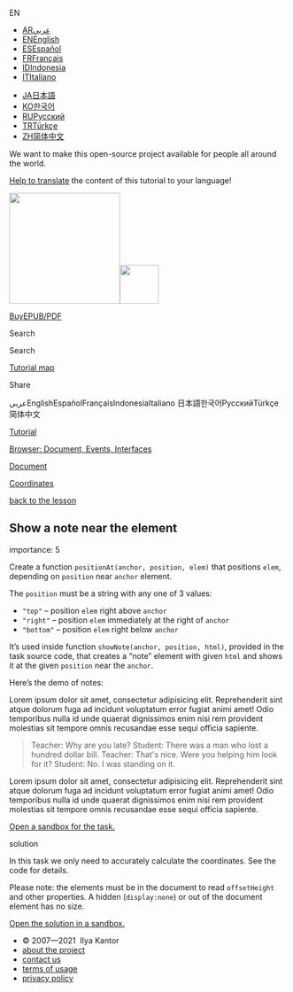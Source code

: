 EN

- <a href="https://ar.javascript.info/task/position-at" class="supported-langs__link"><span class="supported-langs__brief">AR</span><span class="supported-langs__title">عربي</span></a>
- <a href="https://javascript.info/task/position-at" class="supported-langs__link"><span class="supported-langs__brief">EN</span><span class="supported-langs__title">English</span></a>
- <a href="https://es.javascript.info/task/position-at" class="supported-langs__link"><span class="supported-langs__brief">ES</span><span class="supported-langs__title">Español</span></a>
- <a href="https://fr.javascript.info/task/position-at" class="supported-langs__link"><span class="supported-langs__brief">FR</span><span class="supported-langs__title">Français</span></a>
- <a href="https://id.javascript.info/" class="supported-langs__link"><span class="supported-langs__brief">ID</span><span class="supported-langs__title">Indonesia</span></a>
- <a href="https://it.javascript.info/task/position-at" class="supported-langs__link"><span class="supported-langs__brief">IT</span><span class="supported-langs__title">Italiano</span></a>

<!-- -->

- <a href="https://ja.javascript.info/task/position-at" class="supported-langs__link"><span class="supported-langs__brief">JA</span><span class="supported-langs__title">日本語</span></a>
- <a href="https://ko.javascript.info/" class="supported-langs__link"><span class="supported-langs__brief">KO</span><span class="supported-langs__title">한국어</span></a>
- <a href="https://learn.javascript.ru/task/position-at" class="supported-langs__link"><span class="supported-langs__brief">RU</span><span class="supported-langs__title">Русский</span></a>
- <a href="https://tr.javascript.info/task/position-at" class="supported-langs__link"><span class="supported-langs__brief">TR</span><span class="supported-langs__title">Türkçe</span></a>
- <a href="https://zh.javascript.info/task/position-at" class="supported-langs__link"><span class="supported-langs__brief">ZH</span><span class="supported-langs__title">简体中文</span></a>

We want to make this open-source project available for people all around the world.

[Help to translate](https://javascript.info/translate) the content of this tutorial to your language!

<a href="/" class="sitetoolbar__link sitetoolbar__link_logo"><img src="/img/sitetoolbar__logo_en.svg" class="sitetoolbar__logo sitetoolbar__logo_normal" role="presentation" width="200" /><img src="/img/sitetoolbar__logo_small_en.svg" class="sitetoolbar__logo sitetoolbar__logo_small" role="presentation" width="70" /></a>

<a href="/ebook" class="buy-book-button"><span class="buy-book-button__extra-text">Buy</span>EPUB/PDF</a>

Search

Search

<a href="/tutorial/map" class="map"><span class="map__text">Tutorial map</span></a>

<span class="share-icons__title">Share</span><a href="https://twitter.com/share?url=https%3A%2F%2Fjavascript.info%2Ftask%2Fposition-at" class="share share_tw"></a><a href="https://www.facebook.com/sharer/sharer.php?s=100&amp;p%5Burl%5D=https%3A%2F%2Fjavascript.info%2Ftask%2Fposition-at" class="share share_fb"></a>

عربيEnglishEspañolFrançaisIndonesiaItaliano 日本語한국어РусскийTürkçe 简体中文

<a href="/" class="breadcrumbs__link"><span class="breadcrumbs__hidden-text">Tutorial</span></a>

<a href="/ui" class="breadcrumbs__link"><span>Browser: Document, Events, Interfaces</span></a>

<a href="/document" class="breadcrumbs__link"><span>Document</span></a>

<a href="/coordinates" class="breadcrumbs__link"><span>Coordinates</span></a>

<a href="/coordinates" class="task-single__back"><span>back to the lesson</span></a>

## Show a note near the element

<span class="task__importance" title="How important is the task, from 1 to 5">importance: 5</span>

Create a function `positionAt(anchor, position, elem)` that positions `elem`, depending on `position` near `anchor` element.

The `position` must be a string with any one of 3 values:

- `"top"` – position `elem` right above `anchor`
- `"right"` – position `elem` immediately at the right of `anchor`
- `"bottom"` – position `elem` right below `anchor`

It’s used inside function `showNote(anchor, position, html)`, provided in the task source code, that creates a “note” element with given `html` and shows it at the given `position` near the `anchor`.

Here’s the demo of notes:

<a href="https://en.js.cx/task/position-at/solution/" class="toolbar__button toolbar__button_external" title="open in new window"></a>

Lorem ipsum dolor sit amet, consectetur adipisicing elit. Reprehenderit sint atque dolorum fuga ad incidunt voluptatum error fugiat animi amet! Odio temporibus nulla id unde quaerat dignissimos enim nisi rem provident molestias sit tempore omnis recusandae esse sequi officia sapiente.

> Teacher: Why are you late? Student: There was a man who lost a hundred dollar bill. Teacher: That's nice. Were you helping him look for it? Student: No. I was standing on it.

Lorem ipsum dolor sit amet, consectetur adipisicing elit. Reprehenderit sint atque dolorum fuga ad incidunt voluptatum error fugiat animi amet! Odio temporibus nulla id unde quaerat dignissimos enim nisi rem provident molestias sit tempore omnis recusandae esse sequi officia sapiente.

[Open a sandbox for the task.](https://plnkr.co/edit/nwn7WjPXNeRuuTg8?p=preview)

solution

In this task we only need to accurately calculate the coordinates. See the code for details.

Please note: the elements must be in the document to read `offsetHeight` and other properties. A hidden (`display:none`) or out of the document element has no size.

[Open the solution in a sandbox.](https://plnkr.co/edit/VyAb5Fjkqui3CRmS?p=preview)

- © 2007—2021  Ilya Kantor
- <a href="/about" class="page-footer__link">about the project</a>
- <a href="/about#contact-us" class="page-footer__link">contact us</a>
- <a href="/terms" class="page-footer__link">terms of usage</a>
- <a href="/privacy" class="page-footer__link">privacy policy</a>
